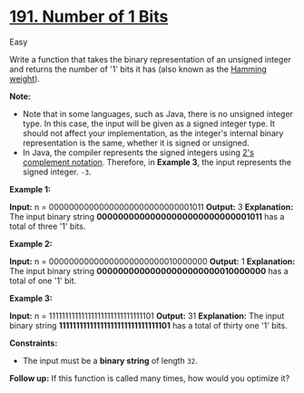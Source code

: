 # [191\. Number of 1 Bits](https://leetcode.com/problems/number-of-1-bits/)

Easy

Write a function that takes the binary representation of an unsigned integer and
returns the number of '1' bits it has (also known as the
[Hamming weight](http://en.wikipedia.org/wiki/Hamming_weight)).

**Note:**

- Note that in some languages, such as Java, there is no unsigned integer type.
  In this case, the input will be given as a signed integer type. It should not
  affect your implementation, as the integer's internal binary representation is
  the same, whether it is signed or unsigned.
- In Java, the compiler represents the signed integers using
  [2's complement notation](https://en.wikipedia.org/wiki/Two%27s_complement).
  Therefore, in **Example 3**, the input represents the signed integer. `-3`.

**Example 1:**

**Input:** n = 00000000000000000000000000001011 **Output:** 3 **Explanation:**
The input binary string **00000000000000000000000000001011** has a total of
three '1' bits.

**Example 2:**

**Input:** n = 00000000000000000000000010000000 **Output:** 1 **Explanation:**
The input binary string **00000000000000000000000010000000** has a total of one
'1' bit.

**Example 3:**

**Input:** n = 11111111111111111111111111111101 **Output:** 31 **Explanation:**
The input binary string **11111111111111111111111111111101** has a total of
thirty one '1' bits.

**Constraints:**

- The input must be a **binary string** of length `32`.

**Follow up:** If this function is called many times, how would you optimize it?
